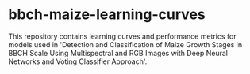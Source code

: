 # bbch-maize-learning-curves
This repository contains learning curves and performance metrics for models used in 'Detection and Classification of Maize Growth Stages in BBCH Scale Using Multispectral and RGB Images with Deep Neural Networks and Voting Classifier Approach'.
